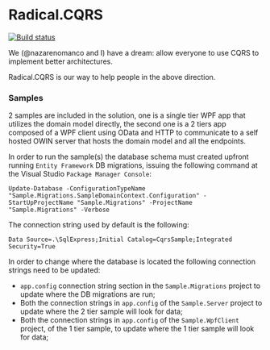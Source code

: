 # Radical.CQRS

[![Build status](https://ci.appveyor.com/api/projects/status/74yl2kugkjt4rumg?svg=true)](https://ci.appveyor.com/project/radical-bot/radical-cqrs-messages)

We (@nazarenomanco and I) have a dream: allow everyone to use CQRS to implement better architectures.

Radical.CQRS is our way to help people in the above direction.

### Samples

2 samples are included in the solution, one is a single tier WPF app that utilizes the domain model directly, the second one is a 2 tiers app composed of a WPF client using OData and HTTP to communicate to a self hosted OWIN server that hosts the domain model and all the endpoints.

In order to run the sample(s) the database schema must created upfront running `Entity Framework` DB migrations, issuing the following command at the Visual Studio `Package Manager Console`:

    Update-Database -ConfigurationTypeName "Sample.Migrations.SampleDomainContext.Configuration" -StartUpProjectName "Sample.Migrations" -ProjectName "Sample.Migrations" -Verbose

The connection string used by default is the following:

    Data Source=.\SqlExpress;Initial Catalog=CqrsSample;Integrated Security=True

In order to change where the database is located the following connection strings need to be updated:

* `app.config` connection string section in the `Sample.Migrations` project to update where the DB migrations are run;
* Both the connection strings in `app.config` of the `Sample.Server` project to update where the 2 tier sample will look for data;
* Both the connection strings in `app.config` of the `Sample.WpfClient` project, of the 1 tier sample, to update where the 1 tier sample will look for data;